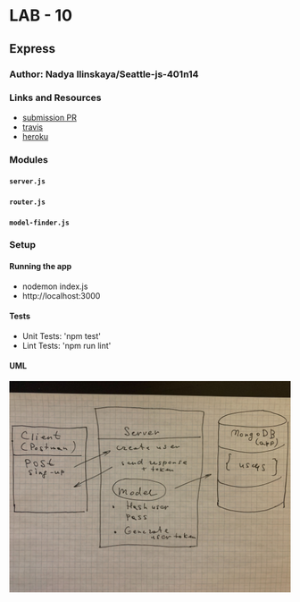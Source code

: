 # LAB - 10

## Express

### Author: Nadya Ilinskaya/Seattle-js-401n14

### Links and Resources
* [submission PR](https://github.com/nadili-401-advanced-javascript/lab-10/pull/1)
* [travis](https://travis-ci.com/nadili-401-advanced-javascript/lab-10)
* [heroku](https://nadili-lab-10.herokuapp.com/)


### Modules
#### `server.js`
#### `router.js`
#### `model-finder.js`

### Setup

#### Running the app
* nodemon index.js
* http://localhost:3000

  
#### Tests
* Unit Tests: 'npm test'
* Lint Tests: 'npm run lint' 


#### UML
![ UML for the 'callbacks' part of the application ](/assets/lab-10-uml.jpg)